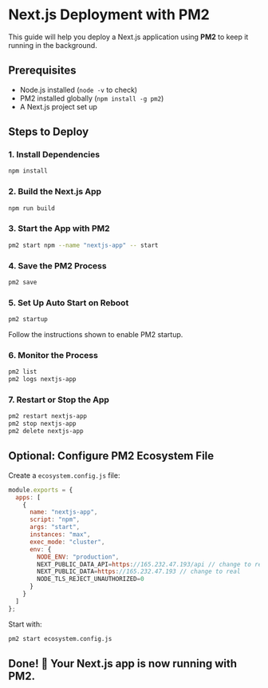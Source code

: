 # Next.js Deployment with PM2

This guide will help you deploy a Next.js application using **PM2** to keep it running in the background.

## Prerequisites
- Node.js installed (`node -v` to check)
- PM2 installed globally (`npm install -g pm2`)
- A Next.js project set up

## Steps to Deploy

### 1. Install Dependencies
```sh
npm install
```

### 2. Build the Next.js App
```sh
npm run build
```

### 3. Start the App with PM2
```sh
pm2 start npm --name "nextjs-app" -- start
```

### 4. Save the PM2 Process
```sh
pm2 save
```

### 5. Set Up Auto Start on Reboot
```sh
pm2 startup
```
Follow the instructions shown to enable PM2 startup.

### 6. Monitor the Process
```sh
pm2 list
pm2 logs nextjs-app
```

### 7. Restart or Stop the App
```sh
pm2 restart nextjs-app
pm2 stop nextjs-app
pm2 delete nextjs-app
```

## Optional: Configure PM2 Ecosystem File
Create a `ecosystem.config.js` file:
```js
module.exports = {
  apps: [
    {
      name: "nextjs-app",
      script: "npm",
      args: "start",
      instances: "max",
      exec_mode: "cluster",
      env: {
        NODE_ENV: "production",
        NEXT_PUBLIC_DATA_API=https://165.232.47.193/api // change to real
        NEXT_PUBLIC_DATA=https://165.232.47.193 // change to real
        NODE_TLS_REJECT_UNAUTHORIZED=0 
      }
    }
  ]
};
```
Start with:
```sh
pm2 start ecosystem.config.js
```

## Done! 🚀 Your Next.js app is now running with PM2.

